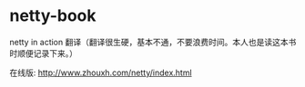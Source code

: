 netty-book
==========

netty in action 翻译（翻译很生硬，基本不通，不要浪费时间。本人也是读这本书时顺便记录下来。）


在线版: http://www.zhouxh.com/netty/index.html
